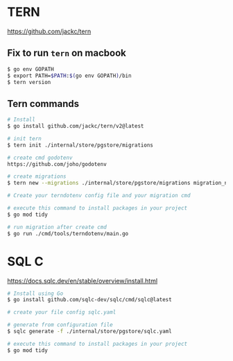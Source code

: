 # TERN

https://github.com/jackc/tern

## Fix to run `tern` on macbook

```bash
$ go env GOPATH
$ export PATH=$PATH:$(go env GOPATH)/bin
$ tern version
```

## Tern commands

```bash
# Install
$ go install github.com/jackc/tern/v2@latest

# init tern
$ tern init ./internal/store/pgstore/migrations

# create cmd godotenv
https://github.com/joho/godotenv

# create migrations
$ tern new --migrations ./internal/store/pgstore/migrations migration_name

# Create your terndotenv config file and your migration cmd

# execute this command to install packages in your project
$ go mod tidy

# run migration after create cmd
$ go run ./cmd/tools/terndotenv/main.go
```

# SQL C

https://docs.sqlc.dev/en/stable/overview/install.html

```bash
# Install using Go
$ go install github.com/sqlc-dev/sqlc/cmd/sqlc@latest

# create your file config sqlc.yaml

# generate from configuration file
$ sqlc generate -f ./internal/store/pgstore/sqlc.yaml

# execute this command to install packages in your project
$ go mod tidy

```
